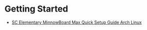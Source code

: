 Getting Started
==
- [SC Elementary MinnowBoard Max Quick Setup Guide Arch Linux](http://scelementary.com/2015/03/10/minnowboard-max-introduction.html)
